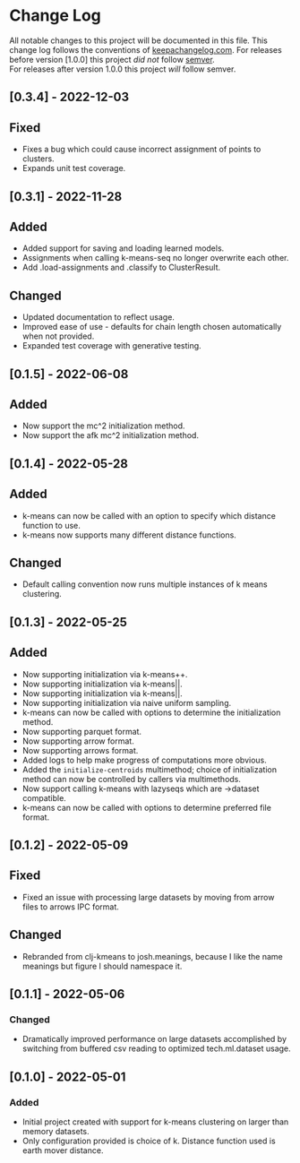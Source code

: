 # Change Log

All notable changes to this project will be documented in this file. 
This change log follows the conventions of [keepachangelog.com](http://keepachangelog.com/).
For releases before version [1.0.0] this project *did not* follow [semver](https://semver.org/).  
For releases after version 1.0.0 this project *will* follow semver.

## [0.3.4] - 2022-12-03

## Fixed 

 - Fixes a bug which could cause incorrect assignment of points to clusters.
 - Expands unit test coverage.

## [0.3.1] - 2022-11-28

## Added 

 - Added support for saving and loading learned models.
 - Assignments when calling k-means-seq no longer overwrite each other.
 - Add .load-assignments and .classify to ClusterResult.

## Changed

 - Updated documentation to reflect usage.
 - Improved ease of use - defaults for chain length chosen automatically when not provided.
 - Expanded test coverage with generative testing.


## [0.1.5] - 2022-06-08

## Added

 - Now support the mc^2 initialization method.
 - Now support the afk mc^2 initialization method.
 
## [0.1.4] - 2022-05-28

## Added

 - k-means can now be called with an option to specify which distance 
   function to use. 
 - k-means now supports many different distance functions.

## Changed

 - Default calling convention now runs multiple instances of k means 
   clustering.

## [0.1.3] - 2022-05-25

## Added

 - Now supporting initialization via k-means++.
 - Now supporting initialization via k-means||.
 - Now supporting initialization via k-means||.
 - Now supporting initialization via naive uniform sampling.
 - k-means can now be called with options to determine the initialization method.
 - Now supporting parquet format.
 - Now supporting arrow format.
 - Now supporting arrows format.
 - Added logs to help make progress of computations more obvious.
 - Added the `initialize-centroids` multimethod; choice of initialization method can now be controlled by callers via multimethods.
 - Now support calling k-means with lazyseqs which are ->dataset compatible.
 - k-means can now be called with options to determine preferred file format.

## [0.1.2] - 2022-05-09

## Fixed

- Fixed an issue with processing large datasets by moving from arrow files to arrows IPC format.

## Changed

- Rebranded from clj-kmeans to josh.meanings, because I like the name meanings but figure I should namespace it.

## [0.1.1] - 2022-05-06

### Changed

- Dramatically improved performance on large datasets accomplished by switching 
from buffered csv reading to optimized tech.ml.dataset usage.

## [0.1.0] - 2022-05-01

### Added

- Initial project created with support for k-means clustering on larger than memory datasets.
- Only configuration provided is choice of k. Distance function used is earth mover distance.


